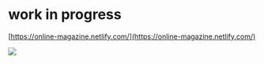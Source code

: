 # work in progress 

[https://online-magazine.netlify.com/](https://online-magazine.netlify.com/)

<img src="https://monosnap.com/image/ydteyJB3hhZRzULUWukBuYCP7ZalAj"/>
